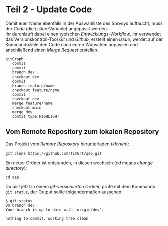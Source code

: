 # Teil 2 - Update Code

Damit euer Name ebenfalls in der Auswahlliste des *Surveys* auftaucht, muss der *Code* (die *Listen*-Variable) angepasst werden.  
Ihr durchlauft dabei einen typischen *Entwicklungs-Workflow*, ihr verwendet das Versionskontroll-Tool *Git* und *Github*, erstellt einen *Issue*, werdet auf der Kommandozeile den Code nach euren Wünschen anpassen und anschließend einen *Merge Request* erstellen.

``` { .mermaid }
gitGraph
   commit
   commit
   branch dev
   checkout dev
   commit
   branch feature/name
   checkout feature/name
   commit
   checkout dev
   merge feature/name
   checkout main
   merge dev
   commit type:HIGHLIGHT
```

## Vom Remote Repository zum lokalen Repository

Das Projekt vom *Remote Repository* herunterladen (*klonen*):

```console
git clone https://github.com/TimGrt/qep.git
```

Ein neuer Ordner ist entstanden, in diesen wechseln (*cd* means *change directory*):

```console
cd qep
```

Du bist jetzt in einem *git-versionierten* Ordner, prüfe mit dem Kommando `git status`, der Output sollte folgendermaßen aussehen:

``` { .console .no-copy }
$ git status
On branch dev
Your branch is up to date with 'origin/dev'.

nothing to commit, working tree clean
```

